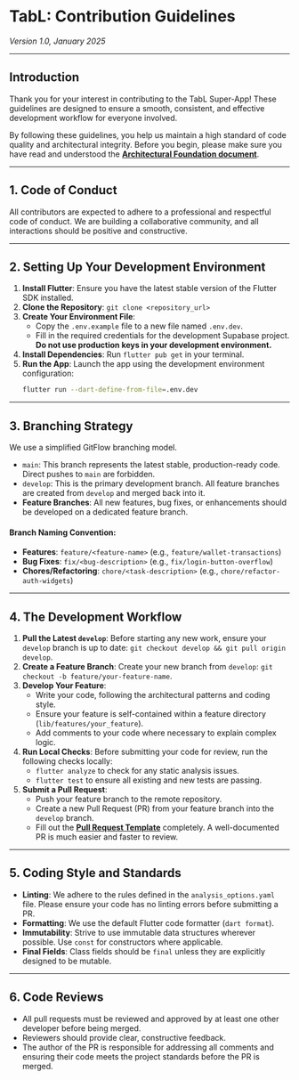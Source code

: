 # TabL: Contribution Guidelines
*Version 1.0, January 2025*

---

## Introduction
Thank you for your interest in contributing to the TabL Super-App! These guidelines are designed to ensure a smooth, consistent, and effective development workflow for everyone involved.

By following these guidelines, you help us maintain a high standard of code quality and architectural integrity. Before you begin, please make sure you have read and understood the **[Architectural Foundation document](./Architectural_Foundation_and_Integration_Strategy.md)**.

---

## 1. Code of Conduct
All contributors are expected to adhere to a professional and respectful code of conduct. We are building a collaborative community, and all interactions should be positive and constructive.

---

## 2. Setting Up Your Development Environment
1.  **Install Flutter**: Ensure you have the latest stable version of the Flutter SDK installed.
2.  **Clone the Repository**: `git clone <repository_url>`
3.  **Create Your Environment File**:
    -   Copy the `.env.example` file to a new file named `.env.dev`.
    -   Fill in the required credentials for the development Supabase project. **Do not use production keys in your development environment.**
4.  **Install Dependencies**: Run `flutter pub get` in your terminal.
5.  **Run the App**: Launch the app using the development environment configuration:
    ```bash
    flutter run --dart-define-from-file=.env.dev
    ```

---

## 3. Branching Strategy
We use a simplified GitFlow branching model.

-   `main`: This branch represents the latest stable, production-ready code. Direct pushes to `main` are forbidden.
-   `develop`: This is the primary development branch. All feature branches are created from `develop` and merged back into it.
-   **Feature Branches**: All new features, bug fixes, or enhancements should be developed on a dedicated feature branch.

#### **Branch Naming Convention:**
-   **Features**: `feature/<feature-name>` (e.g., `feature/wallet-transactions`)
-   **Bug Fixes**: `fix/<bug-description>` (e.g., `fix/login-button-overflow`)
-   **Chores/Refactoring**: `chore/<task-description>` (e.g., `chore/refactor-auth-widgets`)

---

## 4. The Development Workflow
1.  **Pull the Latest `develop`**: Before starting any new work, ensure your `develop` branch is up to date: `git checkout develop && git pull origin develop`.
2.  **Create a Feature Branch**: Create your new branch from `develop`: `git checkout -b feature/your-feature-name`.
3.  **Develop Your Feature**:
    -   Write your code, following the architectural patterns and coding style.
    -   Ensure your feature is self-contained within a feature directory (`lib/features/your_feature`).
    -   Add comments to your code where necessary to explain complex logic.
4.  **Run Local Checks**: Before submitting your code for review, run the following checks locally:
    -   `flutter analyze` to check for any static analysis issues.
    -   `flutter test` to ensure all existing and new tests are passing.
5.  **Submit a Pull Request**:
    -   Push your feature branch to the remote repository.
    -   Create a new Pull Request (PR) from your feature branch into the `develop` branch.
    -   Fill out the **[Pull Request Template](./PULL_REQUEST_TEMPLATE.md)** completely. A well-documented PR is much easier and faster to review.

---

## 5. Coding Style and Standards
-   **Linting**: We adhere to the rules defined in the `analysis_options.yaml` file. Please ensure your code has no linting errors before submitting a PR.
-   **Formatting**: We use the default Flutter code formatter (`dart format`).
-   **Immutability**: Strive to use immutable data structures wherever possible. Use `const` for constructors where applicable.
-   **Final Fields**: Class fields should be `final` unless they are explicitly designed to be mutable.

---

## 6. Code Reviews
-   All pull requests must be reviewed and approved by at least one other developer before being merged.
-   Reviewers should provide clear, constructive feedback.
-   The author of the PR is responsible for addressing all comments and ensuring their code meets the project standards before the PR is merged.
